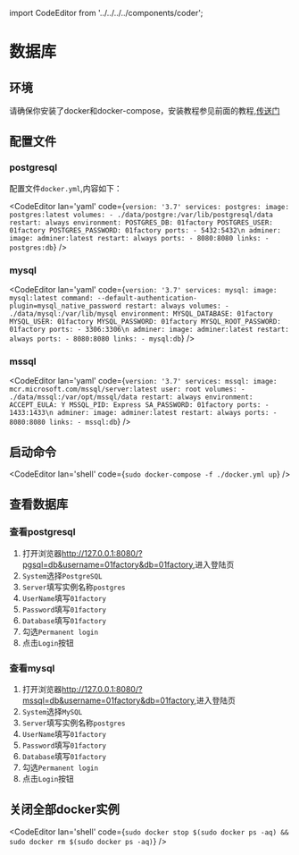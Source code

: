 import CodeEditor from '../../../../components/coder';

# 数据库

## 环境

请确保你安装了docker和docker-compose，安装教程参见前面的教程,[传送门](../02/281652)

## 配置文件

### postgresql

配置文件`docker.yml`,内容如下：

<CodeEditor lan='yaml' code={`
version: '3.7'
services:
  postgres:
    image: postgres:latest
    volumes:
      - ./data/postgre:/var/lib/postgresql/data
    restart: always
    environment:
      POSTGRES_DB: 01factory
      POSTGRES_USER: 01factory
      POSTGRES_PASSWORD: 01factory
    ports:
      - 5432:5432\n
  adminer:
    image: adminer:latest
    restart: always
    ports:
      - 8080:8080
    links:
      - postgres:db
`} />

### mysql

<CodeEditor lan='yaml' code={`
version: '3.7'
services:
  mysql:
    image: mysql:latest
    command: --default-authentication-plugin=mysql_native_password
    restart: always
    volumes:
      - ./data/mysql:/var/lib/mysql
    environment:
      MYSQL_DATABASE: 01factory
      MYSQL_USER: 01factory
      MYSQL_PASSWORD: 01factory
      MYSQL_ROOT_PASSWORD: 01factory
    ports:
      - 3306:3306\n
  adminer:
    image: adminer:latest
    restart: always
    ports:
      - 8080:8080
    links:
      - mysql:db
`} />

### mssql

<CodeEditor lan='yaml' code={`
version: '3.7'
services:
  mssql:
    image: mcr.microsoft.com/mssql/server:latest
    user: root
    volumes:
      - ./data/mssql:/var/opt/mssql/data
    restart: always
    environment:
      ACCEPT_EULA: Y
      MSSQL_PID: Express
      SA_PASSWORD: 01factory
    ports:
      - 1433:1433\n
  adminer:
    image: adminer:latest
    restart: always
    ports:
      - 8080:8080
    links:
      - mssql:db
`} />

## 启动命令

<CodeEditor lan='shell' code={`
sudo docker-compose -f ./docker.yml up
`} />

## 查看数据库

### 查看postgresql

1. 打开浏览器<http://127.0.0.1:8080/?pgsql=db&username=01factory&db=01factory>,进入登陆页
1. `System`选择`PostgreSQL`
1. `Server`填写实例名称`postgres`
1. `UserName`填写`01factory`
1. `Password`填写`01factory`
1. `Database`填写`01factory`
1. 勾选`Permanent login`
1. 点击`Login`按钮

### 查看mysql

1. 打开浏览器<http://127.0.0.1:8080/?mssql=db&username=01factory&db=01factory>,进入登陆页
1. `System`选择`MySQL`
1. `Server`填写实例名称`postgres`
1. `UserName`填写`01factory`
1. `Password`填写`01factory`
1. `Database`填写`01factory`
1. 勾选`Permanent login`
1. 点击`Login`按钮

## 关闭全部docker实例

<CodeEditor lan='shell' code={`
sudo docker stop $(sudo docker ps -aq) && sudo docker rm $(sudo docker ps -aq)
`} />

